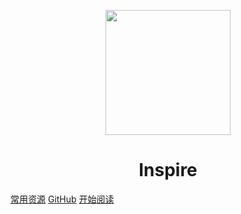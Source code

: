 <p align="center">
<img src="" width="200" height="200"/>
</p>
<h1 align="center">Inspire</h1>

[常用资源](https://shimo.im/docs/MuiACIg1HlYfVxrj/)
[GitHub](https://github.com/InTenzin/Inspire)
[开始阅读](#docsify-demo)




